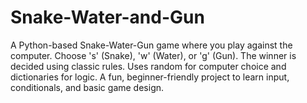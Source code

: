 # Snake-Water-and-Gun
A Python-based Snake-Water-Gun game where you play against the computer. Choose 's' (Snake), 'w' (Water), or 'g' (Gun). The winner is decided using classic rules. Uses random for computer choice and dictionaries for logic. A fun, beginner-friendly project to learn input, conditionals, and basic game design.
